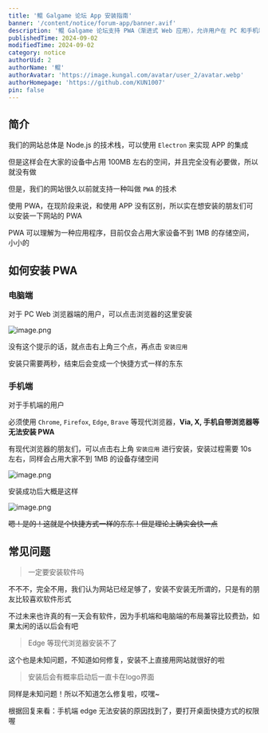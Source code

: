 ```yaml
---
title: '鲲 Galgame 论坛 App 安装指南'
banner: '/content/notice/forum-app/banner.avif'
description: '鲲 Galgame 论坛支持 PWA（渐进式 Web 应用），允许用户在 PC 和手机端安装类似 App 的快捷方式，占用存储不到 1MB，无需额外下载软件。PC 端用户可通过浏览器的“安装应用”选项快速安装，手机端需使用 Chrome、Firefox、Edge 等现代浏览器进行安装。尽管 PWA 与 App 体验相似，但论坛并不强制安装，普通网页访问已足够流畅。部分用户可能遇到 Edge 无法安装或卡在 Logo 界面的问题，部分已知需开启桌面快捷方式权限。'
publishedTime: 2024-09-02
modifiedTime: 2024-09-02
category: notice
authorUid: 2
authorName: '鲲'
authorAvatar: 'https://image.kungal.com/avatar/user_2/avatar.webp'
authorHomepage: 'https://github.com/KUN1007'
pin: false
---
```


## 简介

我们的网站总体是 Node.js 的技术栈，可以使用 `Electron` 来实现 APP 的集成

但是这样会在大家的设备中占用 100MB 左右的空间，并且完全没有必要做，所以就没有做

但是，我们的网站很久以前就支持一种叫做 `PWA` 的技术

使用 PWA，在现阶段来说，和使用 APP 没有区别，所以实在想安装的朋友们可以安装一下网站的 PWA

PWA 可以理解为一种应用程序，目前仅会占用大家设备不到 1MB 的存储空间，小小的

## 如何安装 PWA

### 电脑端

对于 PC Web 浏览器端的用户，可以点击浏览器的这里安装

![image.png](https://image.kungal.com/topic/user_2/%E9%B2%B2-1725281133226.webp)

没有这个提示的话，就点击右上角三个点，再点击 `安装应用`

安装只需要两秒，结束后会变成一个快捷方式一样的东东

### 手机端

对于手机端的用户

必须使用 `Chrome`, `Firefox`, `Edge`, `Brave` 等现代浏览器，**Via, X, 手机自带浏览器等无法安装 PWA**

有现代浏览器的朋友们，可以点击右上角 `安装应用` 进行安装，安装过程需要 10s 左右，同样会占用大家不到 1MB 的设备存储空间

![image.png](https://image.kungal.com/topic/user_2/%E9%B2%B2-1725281967801.webp)

安装成功后大概是这样

![image.png](https://image.kungal.com/topic/user_2/%E9%B2%B2-1725281927215.webp)

~~嗯！是的！这就是个快捷方式一样的东东！但是理论上确实会快一点~~

## 常见问题

> 一定要安装软件吗

不不不，完全不用，我们认为网站已经足够了，安装不安装无所谓的，只是有的朋友比较喜欢软件形式

不过未来也许真的有一天会有软件，因为手机端和电脑端的布局兼容比较费劲，如果太闲的话以后会有吧

> Edge 等现代浏览器安装不了

这个也是未知问题，不知道如何修复，安装不上直接用网站就很好的啦

> 安装后会有概率启动后一直卡在logo界面

同样是未知问题！所以不知道怎么修复啦，哎嘿~

根据回复来看：手机端 edge 无法安装的原因找到了，要打开桌面快捷方式的权限喔

